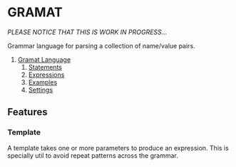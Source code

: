 # GRAMAT

*PLEASE NOTICE THAT THIS IS WORK IN PROGRESS...*

Grammar language for parsing a collection of name/value pairs.

1. [Gramat Language](LANGUAGE.md)
    1. [Statements](STATEMENTS.md)
    2. [Expressions](EXPRESSIONS.md)
    3. [Examples](EXAMPLES.md)
    4. [Settings](SETTINGS.md)

## Features

### Template

A template takes one or more parameters to produce an expression. This is specially util to avoid repeat patterns across the grammar.
